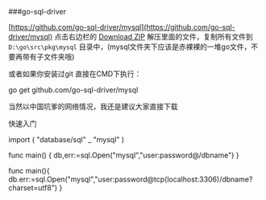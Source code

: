 ###go-sql-driver

[https://github.com/go-sql-driver/mysql](https://github.com/go-sql-driver/mysql)
点击右边栏的 [Download ZIP](https://codeload.github.com/go-sql-driver/mysql/zip/master)
解压里面的文件，复制所有文件到 `D:\go\src\pkg\mysql` 目录中，(mysql文件夹下应该是赤裸裸的一堆go文件，不要再带有子文件夹哦)

或者如果你安装过git 直接在CMD下执行：

go get github.com/go-sql-driver/mysql

当然以中国坑爹的网络情况，我还是建议大家直接下载

快速入门

import (
	"database/sql"
	_ "mysql"
)

func main() {
	db,err:=sql.Open("mysql","user:password@/dbname")
}

func main(){
	db.err:=sql.Open("mysql","user:password@tcp(localhost:3306)/dbname?charset=utf8")
}

